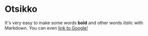 # Otsikko

It's very easy to make some words **bold** and other words *italic* with Markdown. You can even [link to Google!](http://google.com)


